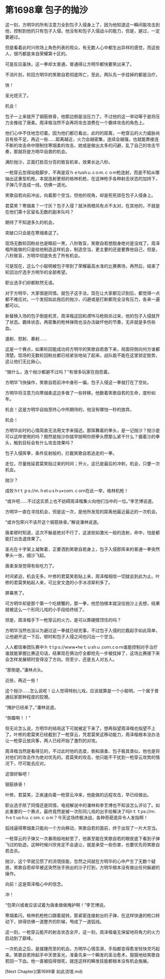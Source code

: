 # 第1698章 包子的抛沙

这一刻，方明华的所有注意力全到包子入侵身上了，因为他知道这一瞬间能攻击到他，控制到他的只有包子入侵。他没有和包子入侵战斗的能力，但是，避过，一定要避过。

但是看着此时兴欣场上角色列表的观众，有无数人心中都生出异样的感觉，而这些人，很巧都是来自荣耀第十区的。

可是反应虽快，这一拳却太普通，普通得让方明华都快要笑出来了。

不消片刻，轮回方明华的笑歌自若彻底阵亡，至此，两队先一步挂掉的都是治疗。

快！

圣光熄灭了。

机会！

包子一上来就开了钢筋铁骨，他那边倒是没压力了。不过他的这一举动等于是将压力全推给了唐柔。周泽楷当然不会再将攻击浪费在一个霸体攻击的角色上。

他们心中不住地念叨着。因为他们都已看出，此时的距离，一枪穿云的火力威胁尚且有些不足，再近一些……距离越近，火力会越密集，连续会越强，也就能靠接连不断的攻击命中限制住寒烟柔的攻击，她或是做出太多的闪避，乱了自己的攻击节奏，那就将是方明华自救的机会。

满阶抛沙，正面打脸百分百的致盲机率，效果长达八秒。

一枪穿云忽得站稳脚步，不再是双ｈｅtushｕ.cｏm.ｃｏm枪连射，而是不知从哪抽出这重型机枪。本就连射更频的格林机枪，在这神枪手各种射击状态的加持下，子弹几乎连成一线，仿佛一道光。

笑歌自若向前冲出，向着那个空当，但他的视角，却是死死锁在包子入侵身上。

君莫笑？寒烟柔？一寸灰？包子入侵？就沐雨橙风有点不太对，在其他的，不就是在他们第十区留名无数的副本队吗？

期待了不知道多久的机会。

突破口只会是在寒烟柔这了。

现场无数轮回粉丝也是眼前一黑，八秒致盲，笑歌自若想脱身绝对是没戏了。周泽楷所能做的只是给他制造这样机会，制造空当，更主要的还是要靠他自己，但是，八秒致盲，方明华彻底失去了所有机会。

可是现在，这么个小聪明被包子带到了荣耀最高水准的比赛赛场，再然后，结束了轮回治疗选手方明华的全部希望。

职业选手们却都默然无语。

对于方明华，大家很是同情。就包子这手法，现在让大家都见识到后，都觉得一点都不难应对。一个发招如此拖后的抛沙，闪避或是打断都完全没有压力，各来一遍都可以。

新替换入场的包子倒是机灵，周泽楷这回和*图*书马枪刚杀过来，他的包子入侵就开了状态。霸体状态，再密集的枪林弹雨也没办法破坏他的节奏，无非就是多伤些血。

速射、怒射、暴射……

这是一个赛点，如果轮回能成功将方明华的笑歌自若救下来，局面将倒向何方谁都清楚。现场的无数轮回粉丝都已经紧张地站了起来，战队能不能在这里锁定胜势，这让他们无比揪心。

“搞什么，连个抛沙都避不过吗？”有很多玩家在抱怨着。

方明华飞快操作，笑歌自若前冲中身形一偏，包子入侵这一拳就打在了空处。

方明华将注意力向寒烟柔这边多做了一些转移。他数着笑歌自若的生命，度秒如年。

机会！这是方明华自始至终心中所期待的，他没有哪怕一秒的放弃。

机会！

方明华此时的心情简直无法用文字来描述。那挥舞着的拳头，是一记抛沙？抛沙是可以这样使用的吗？既然是抛沙你就早抛啊你把拳头攒那么紧干什么？握着沙的拳头，触到目标会有什么攻击效果吗？

包子入侵挥拳，条件反射般的，拦截笑歌自若逃走的一拳。

走位，尽量拖延君莫笑贴过来的时间；开火，这已是最后的冲刺，机会，只要一次机会。

抛沙？

成败ｈtｔｐs://m.ｈetｕsｈu•coｍ.ｃoｍ在此一举，格林机枪！

“或许吧……不过这实质上也不妨碍周泽楷集火向他们当中的一位。”李艺博说道。

方明华一直在寻找机会，但是这一次，是他所发现的距离他最近最近的一次机会。

“或许包荣兴不该开这个钢筋铁骨。”解说潘林说道。

唐柔顿时知道，这次不躲是绝对不行了，这波宛如激光一般的连射，命中，怕是都能打出击退效果了。

圣光在十字架上凝聚着，正要洒到笑歌自若身上，包子入侵那挥来的普通一拳突然拳头一张，细沙飞起。

唐柔渐渐觉得有些吃力了。

时间紧迫，机会无多。叶修的君莫笑若贴上来，周泽楷相信一切就会到此为止。叶修的君莫笑粘起人来，可比安文逸的小手冰凉犀利多了。

屏幕黑了。

可方明华却是那个第一个吃螃蟹的，那一拳，他恐怕根本就没往抛沙上去想，结果就被这么一个形同儿戏的小手段给终结了。

但是，周泽楷手下一枪穿云的火力，是可以靠硬撑顶住的吗？

方明华当然也没以为避过这一拳就已经完事，不过包子入侵的拦截起手如此简单，让他避开这一下后，顿时和包子入侵之间也闪出一个空当。

人人都信奉团队赛中ｈｔtｐs://www•heｔｕshｕ.coｍ.cｏｍ谁能控制对手治疗谁就能掌握比赛这句话，结果现在俩治疗全都抢先一步被挂掉了，这场比赛接下来会怎样发展顿时变得没了方向。但至少，还是五人对五人。

“那倒是。”潘林点头。

近些，再近一些！

这个抛沙……怎么说呢！让人觉得特别儿戏，应该就算是一个小聪明，一个属于普通玩家那种程度的狡猾。

“掩护已经来了。”潘林说道。

“倒霉啊！！”

但无论怎么说，方明华的结局这下可就被定下来了。想再指望周泽楷也指望不上了。叶修的君莫笑已经截到了一枪穿云，凭君莫笑这移动能力，周泽楷根本没办法让一枪穿云放风筝，两人已经开始了激烈的对攻。

周泽楷当然是看得见的，不过此时他的态度，倒和唐柔、包子极其类似，他也是将对他们的攻击作为绝对优先的。君莫笑的攻击，他只能不干扰到一枪穿云攻势的情况下，尽可能去应对。

这很好躲吧！

钢筋铁骨！

叶修，君莫笑，正疾速向着一枪穿云冲来，他能做的远程攻击，早已经做出。

职业选手除了同情还是同情，电视解说中的潘林和李艺博也不知该怎么评论了。如此重要的一个赛点，最终竟然是被一次形同儿戏的出手给解决了吗hｔｔps://ｍ.ｈeｔusｈu.ｃom.ｃｏm？今天这场终极决战，各种奇葩诡异令人发指啊！

弧线逼得寒烟柔只能向一个方向移动，笑歌自若的面前，终于出现了一片大空当。

一枪穿云的子弹又一次暴雨般地射至了，他甚至能在笑歌自若的眼皮底下看到子弹飞过的轨迹。这种时候兴欣肯定不会退让，就是承受一些伤害，也要优先将笑歌自若击杀。

抛沙，这个早就见惯了的流氓技能，忽然之间就在方明华的心中产生了无数个疑惑，笑歌自若却早被这突然张手扬出的沙子打到，方明华根本没有做出任何躲避的操作。

向前！这是周泽楷心中的信念。

冲！

“包荣兴或者应该试着为唐柔做做掩护啊！”李艺博说。

寒烟柔闪，格林机枪枪口跟着就转。那紧密连接射出的子弹，在这样快速的枪口转动下，排得仿佛一道整齐的阶梯，甩成了一道弧线。

这一刻，一枪穿云能开的射击状态全开，这一刻，周泽楷毫无保留地将角力的火力启动到了巅峰。

一次机会之后，是接踵而至的机会。方明华心情澎湃，手指都变得愈发轻快灵巧起来。笑歌自若拎起手中天使圣光，准备先来一个瞬发的圣治愈术，狠狠地给笑歌自若回一下血。他一直被掐得很死，就连这样的瞬发技能都根本没有机会施展。



[Next Chapter](第1699章 如此流氓.md)